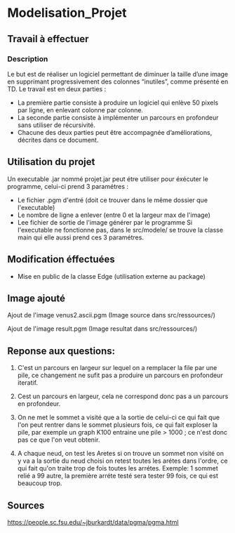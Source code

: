 # Modelisation_Projet
## Travail à effectuer
### Description
Le but est de réaliser un logiciel permettant de diminuer la taille d’une 
image en supprimant progressivement des colonnes “inutiles”, comme présenté en TD.
Le travail est en deux parties :
- La première partie consiste à produire un logiciel qui enlève 50 pixels par ligne, en enlevant colonne
par colonne.
- La seconde partie consiste à implémenter un parcours en profondeur sans utiliser de récursivité.
- Chacune des deux parties peut être accompagnée d’améliorations, décrites dans ce document.

## Utilisation du projet

Un executable .jar nommé projet.jar peut étre utiliser pour éxécuter le programme, 
celui-ci prend 3 paramétres : 
* Le fichier .pgm d'entré (doit ce trouver dans le même dossier que l'executable)
* Le nombre de ligne a enlever (entre 0 et la largeur max de l'image)
* Lee fichier de sortie de l'image générer par le programme
Si l'executable ne fonctionne pas, dans le src/modele/ se trouve la classe main qui elle 
aussi prend ces 3 paramétres.

## Modification éffectuées
* Mise en public de la classe Edge (utilisation externe au package)

## Image ajouté
Ajout de l'image venus2.ascii.pgm (Image source dans src/ressources/)

Ajout de l'image result.pgm (Image resultat dans src/ressources/)

## Reponse aux questions:
1.  C'est un parcours en largeur sur lequel on a remplacer la file par une pile, 
ce changement ne sufit pas a produire un parcours en profondeur iteratif.

2.  Cest un parcours en largeur, cela ne correspond donc pas a un parcours en 
profondeur.

3.  On ne met le sommet a visité que a la sortie de celui-ci ce qui fait que l'on
peut rentrer dans le sommet plusieurs fois, ce qui fait exploser la pile, par exemple
un graph K100 entraine une pile > 1000 ; ce n'est donc pas ce que l'on veut
obtenir.

4.  A chaque neud, on test les Aretes si on trouve un sommet non visité on y va
a la sortie du neud choisi on retest toutes les arétes dans l'ordre, ce qui fait qu'on traite
trop de fois toutes les arrétes. Exemple: 1 sommet relié a 99 autre, la première arréte testé
sera tester 99 fois, ce qui est beaucoup trop.

## Sources
https://people.sc.fsu.edu/~jburkardt/data/pgma/pgma.html